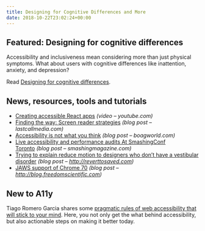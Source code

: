 ```yaml
---
title: Designing for Cognitive Differences and More
date: 2018-10-22T23:02:24+00:00
---
```


## Featured: Designing for cognitive differences

Accessibility and inclusiveness mean considering more than just physical symptoms. What about users with cognitive differences like inattention, anxiety, and depression?

Read [Designing for cognitive differences](https://alistapart.com/article/designing-for-cognitive-differences).

## News, resources, tools and tutorials

* [Creating accessible React apps](https://www.youtube.com/watch?v=WYNGnJEgf_o) _(video – youtube.com)_
* [Finding the way: Screen reader strategies](https://lastcallmedia.com/blog/finding-way-screen-reader-strategies) _(blog post – lastcallmedia.com)_
* [Accessibility is not what you think](https://boagworld.com/accessibility/accessibility-is-not-what-you-think/) _(blog post – boagworld.com)_
* [Live accessibility and performance audits At SmashingConf Toronto](https://www.smashingmagazine.com/2018/10/smashingconf-toronto-a11y-performance-audits/) _(blog post – smashingmagazine.com)_
* [Trying to explain reduce motion to designers who don’t have a vestibular disorder](http://reverttosaved.com/2018/10/16/trying-to-explain-reduce-motion-to-designers-who-dont-have-a-vestibular-disorder/) _(blog post – http://reverttosaved.com)_
* [JAWS support of Chrome 70](http://blog.freedomscientific.com/?name=chrome70) _(blog post – http://blog.freedomscientific.com)_

## New to A11y

Tiago Romero Garcia shares some [pragmatic rules of web accessibility that will stick to your mind](https://medium.freecodecamp.org/pragmatic-rules-of-web-accessibility-that-will-stick-to-your-mind-9d3eb85a1a28). Here, you not only get the what behind accessibility, but also actionable steps on making it better today.